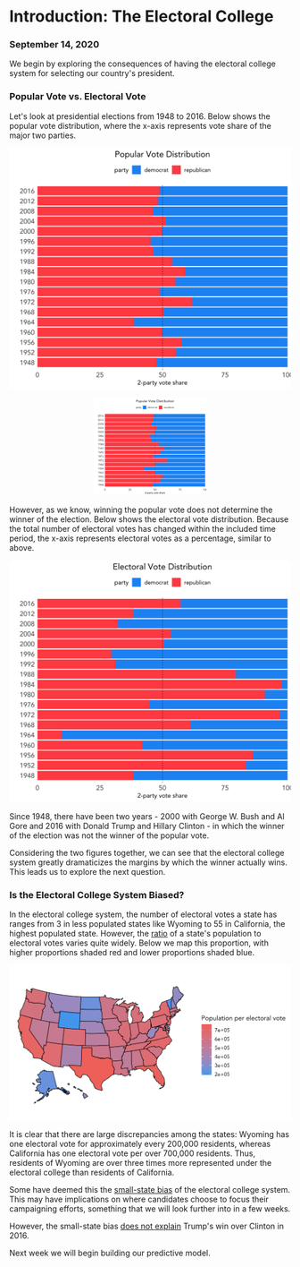 # Introduction: The Electoral College
### September 14, 2020

We begin by exploring the consequences of having the electoral college system for selecting our country's president.

### Popular Vote vs. Electoral Vote

Let's look at presidential elections from 1948 to 2016. Below shows the popular vote distribution, where the x-axis represents vote share of the major two parties.

![Popular Vote](../figures/popularvote_1948-2016.png)
<div style="text-align:center"><img src = "../figures/popularvote_1948-2016.png" width="40%"></div>

However, as we know, winning the popular vote does not determine the winner of the election. Below shows the electoral vote distribution. Because the total number of electoral votes has changed within the included time period, the x-axis represents electoral votes as a percentage, similar to above.

![Electoral Vote](../figures/electoralvote_1948-2016.png)

Since 1948, there have been two years - 2000 with George W. Bush and Al Gore and 2016 with Donald Trump and Hillary Clinton - in which the winner of the election was not the winner of the popular vote.

Considering the two figures together, we can see that the electoral college system greatly dramaticizes the margins by which the winner actually wins. This leads us to explore the next question.

### Is the Electoral College System Biased?

In the electoral college system, the number of electoral votes a state has ranges from 3 in less populated states like Wyoming to 55 in California, the highest populated state. However, the [ratio](https://en.wikipedia.org/wiki/List_of_states_and_territories_of_the_United_States_by_population#cite_note-8) of a state's population to electoral votes varies quite widely. Below we map this proportion, with higher proportions shaded red and lower proportions shaded blue.

![Population to Electoral Vote](../figures/population_to_electoralvote1.png)

It is clear that there are large discrepancies among the states: Wyoming has one electoral vote for approximately every 200,000 residents, whereas California has one electoral vote per over 700,000 residents. Thus, residents of Wyoming are over three times more represented under the electoral college than residents of California.

Some have deemed this the [small-state bias](https://www.washingtonpost.com/graphics/politics/how-fair-is-the-electoral-college/) of the electoral college system. This may have implications on where candidates choose to focus their campaigning efforts, something that we will look further into in a few weeks.

However, the small-state bias [does not explain](https://www.nytimes.com/2019/03/22/upshot/electoral-college-votes-states.html) Trump's win over Clinton in 2016.

Next week we will begin building our predictive model.
